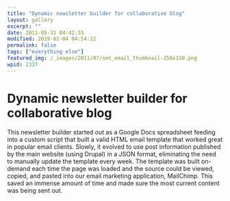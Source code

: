 ```yaml
---
title: "Dynamic newsletter builder for collaborative blog"
layout: gallery
excerpt: ""
date: 2011-05-31 04:42:33
modified: 2019-01-04 04:54:12
permalink: false
tags: ["everything else"]
featured_img: /_images/2011/07/smt_email_thumbnail-150x150.png
wpid: 2337
---
```


# Dynamic newsletter builder for collaborative blog

This newsletter builder started out as a Google Docs spreadsheet feeding into a custom script that built a valid HTML email template that worked great in popular email clients. Slowly, it evolved to use post information published by the main website (using Drupal) in a JSON format, eliminating the need to manually update the template every week. The template was built on-demand each time the page was loaded and the source could be viewed, copied, and pasted into our email marketing application, MailChimp. This saved an immense amount of time and made sure the most current content was being sent out.